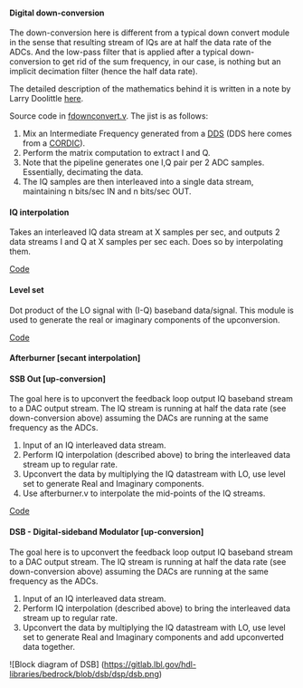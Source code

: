 #### Digital down-conversion

The down-conversion here is different from a typical down convert module in the sense that resulting
stream of IQs are at half the data rate of the ADCs. And the low-pass filter that is applied after a typical
down-conversion to get rid of the sum frequency, in our case, is nothing but an implicit decimation filter
(hence the half data rate).

The detailed description of the mathematics behind it is written in a note by Larry Doolittle [here](http://recycle.lbl.gov/~ldoolitt/llrf/down/reconstruct.pdf).

Source code in [fdownconvert.v](https://gitlab.lbl.gov/hdl-libraries/bedrock/blob/master/dsp/fdownconvert.v). The jist is as follows:

1. Mix an Intermediate Frequency generated from a [DDS](https://gitlab.lbl.gov/hdl-libraries/bedrock/blob/master/dsp/rot_dds.v) (DDS here comes from a [CORDIC](https://gitlab.lbl.gov/hdl-libraries/bedrock/blob/master/cordic)).
2. Perform the matrix computation to extract I and Q.
3. Note that the pipeline generates one I,Q pair per 2 ADC samples. Essentially, decimating the data.
4. The IQ samples are then interleaved into a single data stream, maintaining n bits/sec IN and n bits/sec OUT.

#### IQ interpolation

Takes an interleaved IQ data stream at X samples per sec, and outputs 2 data streams I and Q at X samples per sec each. Does so by interpolating them.

[Code](https://gitlab.lbl.gov/hdl-libraries/bedrock/blob/master/dsp/fiq_interp.v)

#### Level set

Dot product of the LO signal with (I-Q) baseband data/signal. This module is used to generate the
real or imaginary components of the upconversion.

[Code](https://gitlab.lbl.gov/hdl-libraries/bedrock/blob/master/dsp/flevel_set.v)

#### Afterburner [secant interpolation]


#### SSB Out [up-conversion]

The goal here is to upconvert the feedback loop output IQ baseband stream to a DAC output stream. The IQ stream is running at half the data rate (see down-conversion above) assuming the DACs are running at the same frequency as the ADCs.

1. Input of an IQ interleaved data stream.
2. Perform IQ interpolation (described above) to bring the interleaved data stream up to regular rate.
3. Upconvert the data by multiplying the IQ datastream with LO, use level set to generate Real and Imaginary components.
4. Use afterburner.v to interpolate the mid-points of the IQ streams.

[Code](https://gitlab.lbl.gov/hdl-libraries/bedrock/blob/master/dsp/ssb_out.v)

#### DSB - Digital-sideband Modulator [up-conversion]

The goal here is to upconvert the feedback loop output IQ baseband stream to a DAC output stream. The IQ stream is running at half the data rate (see down-conversion above) assuming the DACs are running at the same frequency as the ADCs.

1. Input of an IQ interleaved data stream.
2. Perform IQ interpolation (described above) to bring the interleaved data stream up to regular rate.
3. Upconvert the data by multiplying the IQ datastream with LO, use level set to generate Real and Imaginary components and add upconverted data together.

![Block diagram of DSB] (https://gitlab.lbl.gov/hdl-libraries/bedrock/blob/dsb/dsp/dsb.png)

